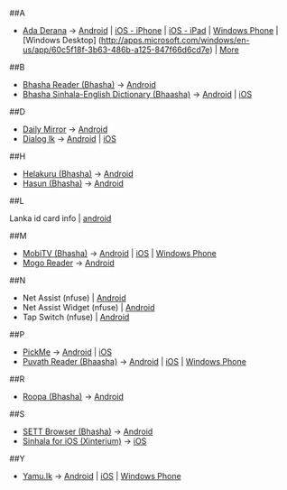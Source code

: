 ##A

  * [Ada Derana](http://adaderana.lk) -> [Android](https://play.google.com/store/apps/details?id=com.adaderana) | [iOS - iPhone](https://itunes.apple.com/lk/app/adaderana/id417074439?mt=8) | [iOS - iPad](https://itunes.apple.com/us/app/adaderana-hd/id498000395?mt=8) | [Windows Phone](http://www.windowsphone.com/en-us/store/app/adaderana-sri-lanka-news/69abf9f3-e971-4a81-b911-770ebb962aff) | [Windows Desktop] (http://apps.microsoft.com/windows/en-us/app/60c5f18f-3b63-486b-a125-847f66d6cd7e) | [More](http://www.adaderana.lk/mobi/)

##B

  * [Bhasha Reader (Bhasha)](http://www.bhasha.lk/products/translator) -> [Android](https://play.google.com/store/apps/details?id=lk.bhasha.translator)
  * [Bhasha Sinhala-English Dictionary (Bhaasha)](http://www.bhasha.lk/products/dictionary) -> [Android](https://play.google.com/store/apps/details?id=lk.bhasha.dictionary) | [iOS](https://itunes.apple.com/lk/app/bhasha-english-sinhala-dictionary/id592018752?mt=8)

##D

  * [Daily Mirror](http://dailymirror.lk/) -> [Android](https://play.google.com/store/apps/details?id=com.nza.dailymirror)
  * [Dialog lk](http://dialog.lk) -> [Android](https://play.google.com/store/apps/details?id=net.omobio.dialogsc) | [iOS](https://itunes.apple.com/lk/app/dialog-selfcare/id723888288?mt=8)

##H

  * [Helakuru (Bhasha)](http://www.bhasha.lk/products/helakuru) -> [Android](https://play.google.com/store/apps/details?id=lk.bhasha.helakuru)
  * [Hasun (Bhasha)](http://www.bhasha.lk/products/hasun) -> [Android](https://play.google.com/store/apps/details?id=lk.bhasha.hasun)

##L

  Lanka id card info | [android](https://play.google.com/store/apps/details?id=com.mri.idinfo)

##M

  * [MobiTV (Bhasha)](http://www.bhasha.lk/products/mobitv) -> [Android](https://play.google.com/store/apps/details?id=lk.bhasha.mobitv) | [iOS](https://itunes.apple.com/lk/app/mobitv-sri-lanka-tv-player/id674987555?mt=8) | [Windows Phone](https://www.windowsphone.com/en-us/store/app/mobitv-lk/44d02005-bf8d-4065-b8aa-4857b78a8f3d)
  * [Mogo Reader](http://mogosrilanka.com/) -> [Android](https://play.google.com/store/apps/details?id=mogosolutions.mogoreader)

##N

  * Net Assist (nfuse) | [Android](https://play.google.com/store/apps/details?id=lk.sudara.slnetworkhelper)
  * Net Assist Widget (nfuse) | [Android](https://play.google.com/store/apps/details?id=lk.nfuse.netassistwidget)
  * Tap Switch (nfuse) | [Android](https://play.google.com/store/apps/details?id=lk.nfuse.tapswitch)

##P

  * [PickMe](http://pickme.lk) -> [Android](https://play.google.com/store/apps/details?id=com.pickme.passenger) | [iOS](https://itunes.apple.com/us/app/pickme-sri-lanka/id1000163961)
  * [Puvath Reader (Bhaasha)](http://www.bhasha.lk/products/puvathreader) -> [Android](https://play.google.com/store/apps/details?id=lk.bhasha.puvathlk) | [iOS](https://itunes.apple.com/lk/app/puvath-seithi-sri-lanka-news/id587437988?mt=8) | [Windows Phone](https://www.windowsphone.com/en-us/store/app/puvath-magazine-sri-lanka-news/18a4a4ec-371b-4e7b-be62-6b006aaf2ccb)

##R

  * [Roopa (Bhasha)](http://www.bhasha.lk/products/roopa) -> [Android](https://play.google.com/store/apps/details?id=lk.bhasha.rupa)

##S

  * [SETT Browser (Bhasha)](http://www.bhasha.lk/products/settbrowser) -> [Android](https://play.google.com/store/apps/details?id=lk.bhasha.set)
  * [Sinhala for iOS (Xinterium)](http://www.xinterium.com/) -> [iOS](https://itunes.apple.com/app/id954163661)

##Y

  * [Yamu.lk](http://www.yamu.lk/) -> [Android](https://play.google.com/store/apps/details?id=org.farook.yamu) | [iOS](https://itunes.apple.com/us/app/yamu/id686819827) | [Windows Phone](http://www.windowsphone.com/en-us/store/app/yamu/5e605a4d-879c-4a9e-b40d-f0e4143508c1)

